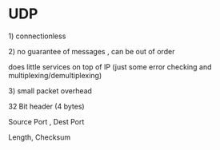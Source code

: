 # UDP

1\) connectionless 

2\) no guarantee of messages , can be out of order

does little services on top of IP \(just some error checking and multiplexing/demultiplexing\)

3\) small packet overhead

32 Bit header \(4 bytes\)

Source Port , Dest Port

Length, Checksum

